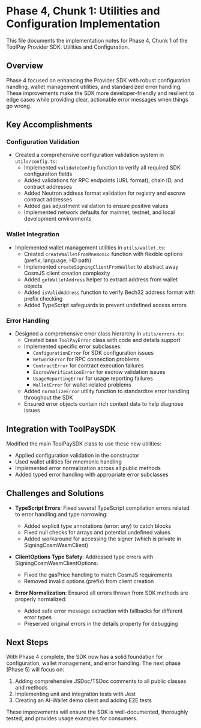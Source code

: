 # Phase 4, Chunk 1: Utilities and Configuration Implementation

This file documents the implementation notes for Phase 4, Chunk 1 of the ToolPay Provider SDK: Utilities and Configuration.

## Overview

Phase 4 focused on enhancing the Provider SDK with robust configuration handling, wallet management utilities, and standardized error handling. These improvements make the SDK more developer-friendly and resilient to edge cases while providing clear, actionable error messages when things go wrong.

## Key Accomplishments

### Configuration Validation

- Created a comprehensive configuration validation system in `utils/config.ts`:
  - Implemented `validateConfig` function to verify all required SDK configuration fields
  - Added validations for RPC endpoints (URL format), chain ID, and contract addresses
  - Added Neutron address format validation for registry and escrow contract addresses
  - Added gas adjustment validation to ensure positive values
  - Implemented network defaults for mainnet, testnet, and local development environments

### Wallet Integration

- Implemented wallet management utilities in `utils/wallet.ts`:
  - Created `createWalletFromMnemonic` function with flexible options (prefix, language, HD path)
  - Implemented `createSigningClientFromWallet` to abstract away CosmJS client creation complexity
  - Added `getWalletAddress` helper to extract address from wallet objects
  - Added `isValidAddress` function to verify Bech32 address format with prefix checking
  - Added TypeScript safeguards to prevent undefined access errors

### Error Handling

- Designed a comprehensive error class hierarchy in `utils/errors.ts`:
  - Created base `ToolPayError` class with code and details support
  - Implemented specific error subclasses:
    - `ConfigurationError` for SDK configuration issues
    - `NetworkError` for RPC connection problems
    - `ContractError` for contract execution failures
    - `EscrowVerificationError` for escrow validation issues
    - `UsageReportingError` for usage reporting failures
    - `WalletError` for wallet-related problems
  - Added `normalizeError` utility function to standardize error handling throughout the SDK
  - Ensured error objects contain rich context data to help diagnose issues

## Integration with ToolPaySDK

Modified the main ToolPaySDK class to use these new utilities:
- Applied configuration validation in the constructor
- Used wallet utilities for mnemonic handling
- Implemented error normalization across all public methods
- Added typed error handling with appropriate error subclasses

## Challenges and Solutions

- **TypeScript Errors**: Fixed several TypeScript compilation errors related to error handling and type narrowing:
  - Added explicit type annotations (error: any) to catch blocks
  - Fixed null checks for arrays and potential undefined values
  - Added workaround for accessing the signer (which is private in SigningCosmWasmClient)

- **ClientOptions Type Safety**: Addressed type errors with SigningCosmWasmClientOptions:
  - Fixed the gasPrice handling to match CosmJS requirements
  - Removed invalid options (prefix) from client creation

- **Error Normalization**: Ensured all errors thrown from SDK methods are properly normalized:
  - Added safe error message extraction with fallbacks for different error types
  - Preserved original errors in the details property for debugging

## Next Steps

With Phase 4 complete, the SDK now has a solid foundation for configuration, wallet management, and error handling. The next phase (Phase 5) will focus on:

1. Adding comprehensive JSDoc/TSDoc comments to all public classes and methods
2. Implementing unit and integration tests with Jest
3. Creating an AI-Wallet demo client and adding E2E tests

These improvements will ensure the SDK is well-documented, thoroughly tested, and provides usage examples for consumers.
